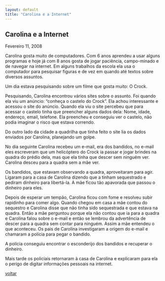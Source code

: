 ```yaml
---
layout: default
title: "Carolina e a Internet"
--- 
```


## Carolina e a Internet

Fevereiro 11, 2008

Carolina gosta muito de computadores. Com 6 anos aprendeu a usar alguns programas e hoje já com 8 anos gosta de jogar paciência, campo-minado e de navegar na internet. Em alguns trabalhos da escola ela usa o computador para pesquisar figuras e de vez em quando até textos sobre diversos assuntos.

Um dia estava pesquisando sobre um filme que gosta muito: O Crock.

Pesquisando, Carolina encontrou vários sites sobre o assunto. Foi quando ela viu um anúncio: “conheça o castelo do Crock”. Ela achou interessante e acessou o site do anúncio. Quando ela viu o site percebeu que para acessar o castelo tinha que preencher alguns dados dela: Nome, idade, endereço, email, telefone. Ela preencheu e conseguiu ver o castelo, não podia imaginar o risco que estava correndo.

Do outro lado da cidade a quadrilha que tinha feito o site lia os dados enviados por Carolina, planejando um golpe.

No dia seguinte Carolina recebeu um e-mail, era dos bandidos, no e-mail eles escreveram que um helicóptero do Crock ia passar e jogar brindes na quadra do prédio dela, mas que ela tinha que descer sem ninguém ver. Carolina desceu para a quadra sem a mãe ver.

Os bandidos, que estavam observando a quadra, aproveitaram para agir. Ligaram para a casa de Carolina dizendo que a tinham sequestrado e pediram dinheiro para libertá-la. A mãe ficou tão apavorada que passou o dinheiro para eles.

Depois de esperar um tempão, Carolina ficou com fome e resolveu subir rapidinho para comer algo. Quando chegou em casa a mãe contou do sequestro e Carolina disse que não tinha sido sequestrada e que estava na quadra. Então a mãe perguntou porque ela não contou que ia para a quadra e Carolina falou sobre o e-mail e então se lembrou da advertência de descer para a quadra sem contar para ninguém. Assim a mãe entendeu o que aconteceu. Os pais de Carolina investigaram a origem do e-mail e chamaram a polícia para pegar o bandido.

A polícia conseguiu encontrar o esconderijo dos bandidos e recuperar o dinheiro.

Mais tarde os policiais retornaram à casa de Carolina e explicaram para ela o perigo de digitar informações pessoais na internet.

[voltar](./)